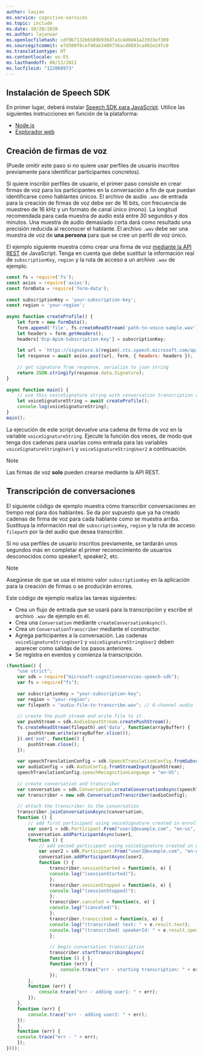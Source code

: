 ```yaml
---
author: laujan
ms.service: cognitive-services
ms.topic: include
ms.date: 10/20/2020
ms.author: lajanuar
ms.openlocfilehash: cdf9b7132b6509b936d7a3c4d0d41a23933ef389
ms.sourcegitcommit: e7d500f8cef40ab3409736acd0893cad02e24fc0
ms.translationtype: HT
ms.contentlocale: es-ES
ms.lasthandoff: 08/13/2021
ms.locfileid: "122068973"
---
```

## <a name="install-the-speech-sdk"></a>Instalación de Speech SDK

En primer lugar, deberá instalar <a href="https://www.npmjs.com/package/microsoft-cognitiveservices-speech-sdk" target="_blank">Speech SDK para JavaScript</a>. Utilice las siguientes instrucciones en función de la plataforma:

- <a href="/azure/cognitive-services/speech-service/speech-sdk?tabs=nodejs#get-the-speech-sdk" target="_blank">Node.js <span 
class="docon docon-navigate-external x-hidden-focus"></span></a>
- <a href="/azure/cognitive-services/speech-service/speech-sdk?tabs=browser#get-the-speech-sdk" target="_blank">Explorador web </a>

## <a name="create-voice-signatures"></a>Creación de firmas de voz

(Puede omitir este paso si no quiere usar perfiles de usuario inscritos previamente para identificar participantes concretos).

Si quiere inscribir perfiles de usuario, el primer paso consiste en crear firmas de voz para los participantes en la conversación a fin de que puedan identificarse como hablantes únicos. El archivo de audio `.wav` de entrada para la creación de firmas de voz debe ser de 16 bits, con frecuencia de muestreo de 16 kHz y un formato de canal único (mono). La longitud recomendada para cada muestra de audio está entre 30 segundos y dos minutos. Una muestra de audio demasiado corta dará como resultado una precisión reducida al reconocer el hablante. El archivo `.wav` debe ser una muestra de voz de **una persona** para que se cree un perfil de voz único.

El ejemplo siguiente muestra cómo crear una firma de voz [mediante la API REST](https://aka.ms/cts/signaturegenservice) de JavaScript. Tenga en cuenta que debe sustituir la información real de `subscriptionKey`, `region` y la ruta de acceso a un archivo `.wav` de ejemplo.

```javascript
const fs = require('fs');
const axios = require('axios');
const formData = require('form-data');
 
const subscriptionKey = 'your-subscription-key';
const region = 'your-region';
 
async function createProfile() {
    let form = new formData();
    form.append('file', fs.createReadStream('path-to-voice-sample.wav'));
    let headers = form.getHeaders();
    headers['Ocp-Apim-Subscription-Key'] = subscriptionKey;
 
    let url = `https://signature.${region}.cts.speech.microsoft.com/api/v1/Signature/GenerateVoiceSignatureFromFormData`;
    let response = await axios.post(url, form, { headers: headers });
    
    // get signature from response, serialize to json string
    return JSON.stringify(response.data.Signature);
}
 
async function main() {
    // use this voiceSignature string with conversation transcription calls below
    let voiceSignatureString = await createProfile();
    console.log(voiceSignatureString);
}
main();
```

La ejecución de este script devuelve una cadena de firma de voz en la variable `voiceSignatureString`. Ejecute la función dos veces, de modo que tenga dos cadenas para usarlas como entrada para las variables `voiceSignatureStringUser1` y `voiceSignatureStringUser2` a continuación.

> [!NOTE]
> Las firmas de voz **solo** pueden crearse mediante la API REST.

## <a name="transcribe-conversations"></a>Transcripción de conversaciones

El siguiente código de ejemplo muestra cómo transcribir conversaciones en tiempo real para dos hablantes. Se da por supuesto que ya ha creado cadenas de firma de voz para cada hablante como se muestra arriba. Sustituya la información real de `subscriptionKey`, `region` y la ruta de acceso `filepath` por la del audio que desea transcribir.

Si no usa perfiles de usuario inscritos previamente, se tardarán unos segundos más en completar el primer reconocimiento de usuarios desconocidos como speaker1, speaker2, etc.

> [!NOTE]
> Asegúrese de que se usa el mismo valor `subscriptionKey` en la aplicación para la creación de firmas o se producirán errores. 

Este código de ejemplo realiza las tareas siguientes:

* Crea un flujo de entrada que se usará para la transcripción y escribe el archivo `.wav` de ejemplo en él.
* Crea una `Conversation` mediante `createConversationAsync()`.
* Crea un `ConversationTranscriber` mediante el constructor.
* Agrega participantes a la conversación. Las cadenas `voiceSignatureStringUser1` y `voiceSignatureStringUser2` deben aparecer como salidas de los pasos anteriores.
* Se registra en eventos y comienza la transcripción.

```javascript
(function() {
    "use strict";
    var sdk = require("microsoft-cognitiveservices-speech-sdk");
    var fs = require("fs");
    
    var subscriptionKey = "your-subscription-key";
    var region = "your-region";
    var filepath = "audio-file-to-transcribe.wav"; // 8-channel audio
    
    // create the push stream and write file to it
    var pushStream = sdk.AudioInputStream.createPushStream();
    fs.createReadStream(filepath).on('data', function(arrayBuffer) {
        pushStream.write(arrayBuffer.slice());
    }).on('end', function() {
        pushStream.close();
    });
    
    var speechTranslationConfig = sdk.SpeechTranslationConfig.fromSubscription(subscriptionKey, region);
    var audioConfig = sdk.AudioConfig.fromStreamInput(pushStream);
    speechTranslationConfig.speechRecognitionLanguage = "en-US";
    
    // create conversation and transcriber
    var conversation = sdk.Conversation.createConversationAsync(speechTranslationConfig, "myConversation");
    var transcriber = new sdk.ConversationTranscriber(audioConfig);
    
    // attach the transcriber to the conversation
    transcriber.joinConversationAsync(conversation,
    function () {
        // add first participant using voiceSignature created in enrollment step
        var user1 = sdk.Participant.From("user1@example.com", "en-us", voiceSignatureStringUser1);
        conversation.addParticipantAsync(user1,
        function () {
            // add second participant using voiceSignature created in enrollment step
            var user2 = sdk.Participant.From("user2@example.com", "en-us", voiceSignatureStringUser2);
            conversation.addParticipantAsync(user2,
            function () {
                transcriber.sessionStarted = function(s, e) {
                console.log("(sessionStarted)");
                };
                transcriber.sessionStopped = function(s, e) {
                console.log("(sessionStopped)");
                };
                transcriber.canceled = function(s, e) {
                console.log("(canceled)");
                };
                transcriber.transcribed = function(s, e) {
                console.log("(transcribed) text: " + e.result.text);
                console.log("(transcribed) speakerId: " + e.result.speakerId);
                };
    
                // begin conversation transcription
                transcriber.startTranscribingAsync(
                function () { },
                function (err) {
                    console.trace("err - starting transcription: " + err);
                });
        },
        function (err) {
            console.trace("err - adding user1: " + err);
        });
    },
    function (err) {
        console.trace("err - adding user2: " + err);
    });
    },
    function (err) {
    console.trace("err - " + err);
    });
}()); 
```
